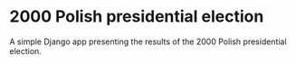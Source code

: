# 2000 Polish presidential election

A simple Django app presenting the results of the 2000 Polish presidential
election.
